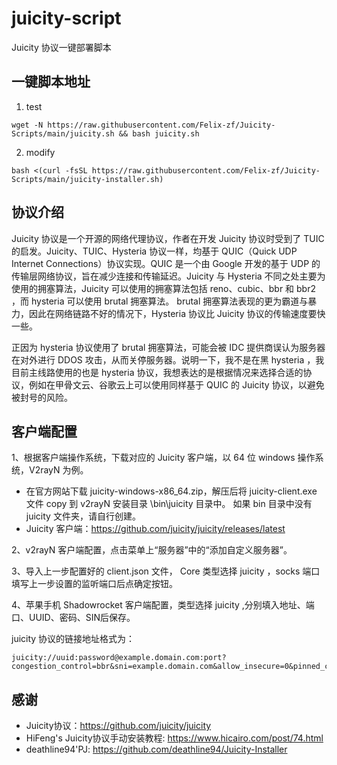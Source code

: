 # juicity-script

Juicity 协议一键部署脚本

## 一键脚本地址
1. test
```shell
wget -N https://raw.githubusercontent.com/Felix-zf/Juicity-Scripts/main/juicity.sh && bash juicity.sh
```
2. modify
```
bash <(curl -fsSL https://raw.githubusercontent.com/Felix-zf/Juicity-Scripts/main/juicity-installer.sh)
```
## 协议介绍
  Juicity 协议是一个开源的网络代理协议，作者在开发 Juicity 协议时受到了 TUIC 的启发。Juicity、TUIC、Hysteria 协议一样，均基于 QUIC（Quick UDP Internet Connections）协议实现。QUIC 是一个由 Google 开发的基于 UDP 的传输层网络协议，旨在减少连接和传输延迟。Juicity 与 Hysteria 不同之处主要为使用的拥塞算法，Juicity 可以使用的拥塞算法包括 reno、cubic、bbr 和 bbr2 ，而 hysteria 可以使用 brutal 拥塞算法。 brutal 拥塞算法表现的更为霸道与暴力，因此在网络链路不好的情况下，Hysteria 协议比 Juicity 协议的传输速度要快一些。

  正因为 hysteria 协议使用了 brutal 拥塞算法，可能会被 IDC 提供商误认为服务器在对外进行 DDOS 攻击，从而关停服务器。说明一下，我不是在黑 hysteria ，我目前主线路使用的也是 hysteria 协议，我想表达的是根据情况来选择合适的协议，例如在甲骨文云、谷歌云上可以使用同样基于 QUIC 的 Juicity 协议，以避免被封号的风险。

## 客户端配置
1、根据客户端操作系统，下载对应的 Juicity 客户端，以 64 位 windows 操作系统，V2rayN 为例。
- 在官方网站下载 juicity-windows-x86_64.zip，解压后将 juicity-client.exe 文件 copy 到 v2rayN 安装目录 \bin\juicity 目录中。 如果 bin 目录中没有 juicity 文件夹，请自行创建。
- Juicity 客户端：https://github.com/juicity/juicity/releases/latest

2、v2rayN 客户端配置，点击菜单上“服务器”中的“添加自定义服务器”。

3、导入上一步配置好的 client.json 文件， Core 类型选择 juicity ，socks 端口填写上一步设置的监听端口后点确定按钮。

4、苹果手机 Shadowrocket 客户端配置，类型选择 juicity ,分别填入地址、端口、UUID、密码、SIN后保存。

juicity 协议的链接地址格式为：
```
juicity://uuid:password@example.domain.com:port?congestion_control=bbr&sni=example.domain.com&allow_insecure=0&pinned_certchain_sha256=CERT_HASH
```

## 感谢
- Juicity协议：https://github.com/juicity/juicity
- HiFeng's Juicity协议手动安装教程: https://www.hicairo.com/post/74.html
- deathline94'PJ: https://github.com/deathline94/Juicity-Installer

